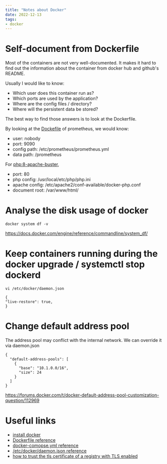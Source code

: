 ```yaml
---
title: "Notes about Docker"
date: 2022-12-13
tags:
- docker
---
```


# Self-document from Dockerfile

Most of the containers are not very well-documented. It makes it hard to find out the information about the container from docker hub and github's README.

Usually I would like to know:
* Which user does this container run as?
* Which ports are used by the application?
* Where are the config files / directory?
* Where will the persistent data be stored?

The best way to find those answers is to look at the Dockerfile.

By looking at the [Dockefile](https://github.com/prometheus/prometheus/blob/main/Dockerfile) of prometheus, we would know:

* user: nobody
* port: 9090
* config path: /etc/prometheus/prometheus.yml
* data path: /prometheus

For [php:8-apache-buster](https://github.com/docker-library/php/blob/cc901e9594f79c305d9508e5b5df572eb93245b4/8.2/buster/apache/Dockerfile),

* port: 80
* php config: /usr/local/etc/php/php.ini
* apache config: /etc/apache2/conf-available/docker-php.conf
* document root: /var/www/html/

# Analyse the disk usage of docker

```
docker system df -v
```

https://docs.docker.com/engine/reference/commandline/system_df/

# Keep containers running during the docker upgrade / systemctl stop dockerd

```
vi /etc/docker/daemon.json
```

```
{
"live-restore": true,
}

```


# Change default address pool

The address pool may conflict with the internal network. We can override it via daemon.json

```
{
  "default-address-pools": [
    {
      "base": "10.1.0.0/16",
      "size": 24
    }
  ]
}
```

https://forums.docker.com/t/docker-default-address-pool-customization-question/112969

# Useful links

* [install docker](https://docs.docker.com/engine/install/ubuntu/#install-using-the-repository)
* [Dockerfile reference](https://docs.docker.com/engine/reference/builder/)
* [docker-comopse.yml reference](https://docs.docker.com/compose/compose-file/)
* [/etc/docker/daemon.json reference](https://docs.docker.com/engine/reference/commandline/dockerd/#daemon-configuration-file)
* [how to trust the tls certificate of a registry with TLS enabled](https://docs.docker.com/registry/insecure/#/docker-still-complains-about-the-certificate-when-using-authentication)

